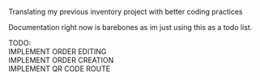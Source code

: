 Translating my previous inventory project with better coding practices <br/>

Documentation right now is barebones as im just using this as a todo list.

TODO: <br/>
IMPLEMENT ORDER EDITING <br/>
IMPLEMENT ORDER CREATION <br/>
IMPLEMENT QR CODE ROUTE <br/>